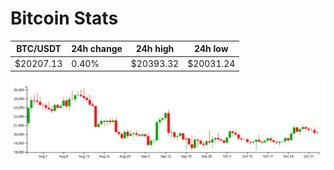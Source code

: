 # Bitcoin Stats

BTC/USDT|24h change|24h high|24h low|
|---|---|---|---|
|$20207.13|0.40%|$20393.32|$20031.24|

<img src="./chart.svg">
